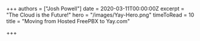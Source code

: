 +++
authors = ["Josh Powell"]
date = 2020-03-11T00:00:00Z
excerpt = "The Cloud is the Future!"
hero = "/images/Yay-Hero.png"
timeToRead = 10
title = "Moving from Hosted FreePBX to Yay.com"

+++
